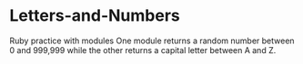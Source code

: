 # Letters-and-Numbers
Ruby practice with modules
One module returns a random number between 0 and 999,999 while the other returns a capital letter between A and Z.
